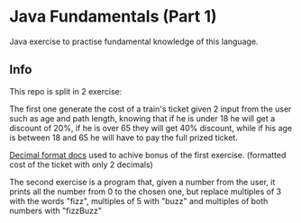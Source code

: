# Java Fundamentals (Part 1)

Java exercise to practise fundamental knowledge of this language.
## Info
This repo is split in 2 exercise: 

The first one generate the cost of a train's ticket given 2 input from the user such as age and path length, knowing that if he is under 18 he will get a discount of 20%, if he is over 65 they will get 40% discount, while if his age is between 18 and 65 he will have to pay the full prized ticket.

[Decimal format docs](https://www.baeldung.com/java-decimalformat) used to achive bonus of the first exercise. (formatted cost of the ticket with only 2 decimals)

The second exercise is a program that, given a number from the user, it prints all the number from 0 to the chosen one, but replace multiples of 3 with the words "fizz", multiples of 5 with "buzz" and multiples of both numbers with "fizzBuzz"

